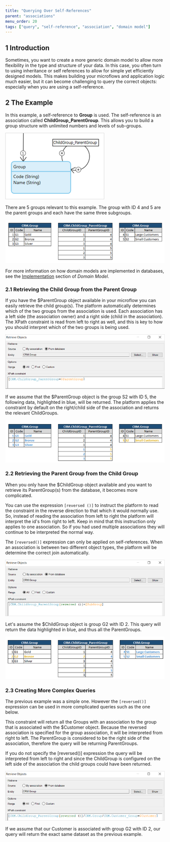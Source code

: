```yaml
---
title: "Querying Over Self-References"
parent: "associations"
menu_order: 20
tags: ["query", "self-reference", "association", "domain model"]
---
```


## 1 Introduction

Sometimes, you want to create a more generic domain model to allow more flexibility in the type and structure of your data. In this case, you often turn to using inheritance or self references to allow for simple yet efficiently designed models. This makes building your microflows and application logic much easier, but it can become challenging to query the correct objects: especially when you are using a self-reference.

## 2 The Example

In this example, a self-reference to **Group** is used. The self-reference is an association called **ChildGroup_ParentGroup**. This allows you to build a group structure with unlimited numbers and levels of sub-groups.

![](attachments/associations/self-reference-domain-model.png)

There are 5 groups relevant to this example. The group with ID 4 and 5 are the parent groups and each have the same three subgroups. 

![](attachments/associations/18581639.png)

For more information on how domain models are implemented in databases, see the [Implementation](domain-model#implementation) section of *Domain Model*.

### 2.1 Retrieving the Child Group from the Parent Group

If you have the $ParentGroup object available in your microflow you can easily retrieve the child group(s). The platform automatically determines which of the two groups from the association is used. Each association has a left side (the association owner) and a right side (child in the association). The XPath constraint is read from left to right as well, and this is key to how you should interpret which of the two groups is being used.  

![](attachments/associations/18581638.png)

If we assume that the $ParentGroup object is the group S2 with ID 5, the following data, highlighted in blue, will be returned. The platform applies the constraint by default on the right/child side of the association and returns the relevant ChildGroups.

![](attachments/associations/18581637.png)

### 2.2 Retrieving the Parent Group from the Child Group

When you only have the $ChildGroup object available and you want to retrieve its ParentGroup(s) from the database, it becomes more complicated.

You can use the expression `[reversed ()]` to instruct the platform to read the constraint in the reverse direction to that which it would normally use. So, instead of reading the association from left to right the platform will interpret the id's from right to left. Keep in mind that this instruction only applies to one association. So if you had used multiple associations they will continue to be interpreted the normal way.

The `[reversed()]` expression can only be applied on self-references. When an association is between two different object types, the platform will be determine the correct join automatically.

![](attachments/associations/18581636.png)

Let's assume the $ChildGroup object is group G2 with ID 2. This query will return the data highlighted in blue, and thus all the ParentGroups. 

![](attachments/associations/18581635.png)

### 2.3 Creating More Complex Queries

The previous example was a simple one. However the `[reversed()]` expression can be used in more complicated queries such as the one below.

This constraint will return all the Groups with an association to the group that is associated with the $Customer object. Because the reversed association is specified for the group association, it will be interpreted from right to left. The ParentGroup is considered to be the right side of the association, therefore the query will be returning ParentGroups.

If you do not specify the [reversed()] expression the query will be interpreted from left to right and since the ChildGroup is configured on the left side of the association the child groups could have been returned.  

![](attachments/associations/18581634.png)

If we assume that our Customer is associated with group G2 with ID 2, our query will return the exact same dataset as the previous example.
